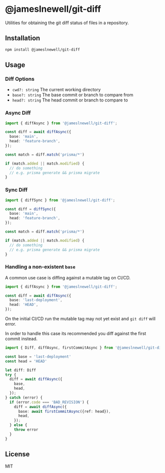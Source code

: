 # @jameslnewell/git-diff

Utilities for obtaining the git diff status of files in a repository.

## Installation

```sh
npm install @jameslnewell/git-diff
```

## Usage

### Diff Options

- `cwd?: string` The current working directory
- `base?: string` The base commit or branch to compare from
- `head?: string` The head commit or branch to compare to

### Async Diff

```typescript
import { diffAsync } from '@jameslnewell/git-diff';

const diff = await diffAsync({
  base: 'main',
  head: 'feature-branch',
});

const match = diff.match('prisma/*')

if (match.added || match.modified) {
  // do something
  // e.g. prisma generate && prisma migrate
}
```

### Sync Diff

```typescript
import { diffSync } from '@jameslnewell/git-diff';

const diff = diffSync({
  base: 'main',
  head: 'feature-branch',
});

const match = diff.match('prisma/*')

if (match.added || match.modified) {
  // do something
  // e.g. prisma generate && prisma migrate
}
```

### Handling a non-existent `base`

A common use case is diffing against a mutable tag on CI/CD.
```ts
import { diffAsync } from '@jameslnewell/git-diff';

const diff = await diffAsync({
  base: 'last-deployment',
  head: 'HEAD',
});
```

On the initial CI/CD run the mutable tag may not yet exist and `git diff` will error.

In order to handle this case its recommended you diff against the first commit instead.

```ts
import { Diff, diffAsync, firstCommitAsync } from '@jameslnewell/git-diff';

const base = 'last-deployment'
const head = 'HEAD'

let diff: Diff
try {
  diff = await diffAsync({
    base,
    head,
  });
} catch (error) {
  if (error.code === 'BAD_REVISION') {
    diff = await diffAsync({
      base: await firstCommitAsync({ref: head}),
      head,
    });
  } else {
    throw error
  }
}

```

## License

MIT
